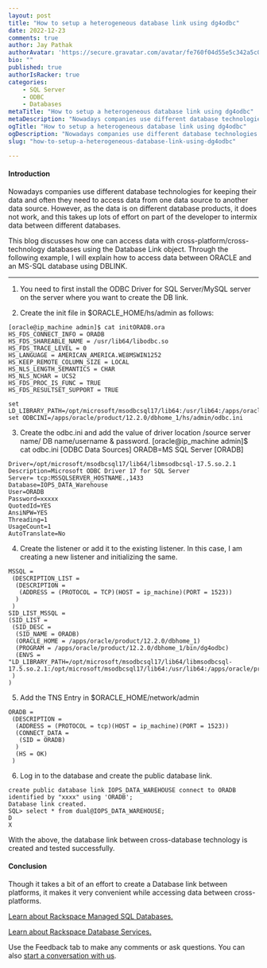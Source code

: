 ```yaml
---
layout: post
title: "How to setup a heterogeneous database link using dg4odbc"
date: 2022-12-23
comments: true
author: Jay Pathak
authorAvatar: 'https://secure.gravatar.com/avatar/fe760f04d55e5c342a5c0150d92085eb'
bio: ""
published: true
authorIsRacker: true
categories:
    - SQL Server
    - ODBC
    - Databases
metaTitle: "How to setup a heterogeneous database link using dg4odbc"
metaDescription: "Nowadays companies use different database technologies for keeping their data and often they need to access data from one data source to another data source."
ogTitle: "How to setup a heterogeneous database link using dg4odbc"
ogDescription: "Nowadays companies use different database technologies for keeping their data and often they need to access data from one data source to another data source."
slug: "how-to-setup-a-heterogeneous-database-link-using-dg4odbc"

---
```


#### Introduction

Nowadays companies use different database technologies for keeping their data and often they need to access data from one data source to another data source. However, as the data is on different database products, it does not work, and this takes up lots of effort on part of the developer to intermix data between different databases.
<!--more-->

This blog discusses how one can access data with cross-platform/cross-technology databases using the Database Link object. Through the following example, I will explain how to access data between ORACLE and an MS-SQL database using DBLINK. 
____________________________________________________________________________________________

1. You need to first install the ODBC Driver for SQL Server/MySQL server on the server where you want to create the DB link.

2. Create the init file in $ORACLE_HOME/hs/admin as follows:

 ```
[oracle@ip_machine admin]$ cat initORADB.ora
HS_FDS_CONNECT_INFO = ORADB
HS_FDS_SHAREABLE_NAME = /usr/lib64/libodbc.so
HS_FDS_TRACE_LEVEL = 0
HS_LANGUAGE = AMERICAN_AMERICA.WE8MSWIN1252
HS_KEEP_REMOTE_COLUMN_SIZE = LOCAL
HS_NLS_LENGTH_SEMANTICS = CHAR
HS_NLS_NCHAR = UCS2
HS_FDS_PROC_IS_FUNC = TRUE
HS_FDS_RESULTSET_SUPPORT = TRUE
```

```
set LD_LIBRARY_PATH=/opt/microsoft/msodbcsql17/lib64:/usr/lib64:/apps/oracle/product/12.2.0/dbhome_1/lib
set ODBCINI=/apps/oracle/product/12.2.0/dbhome_1/hs/admin/odbc.ini
```

3) Create the odbc.ini and add the value of driver location /source server name/ DB name/username & password.
[oracle@ip_machine admin]$ cat odbc.ini
[ODBC Data Sources]
ORADB=MS SQL Server
[ORADB]
```
Driver=/opt/microsoft/msodbcsql17/lib64/libmsodbcsql-17.5.so.2.1
Description=Microsoft ODBC Driver 17 for SQL Server
Server= tcp:MSSQLSERVER_HOSTNAME.,1433
Database=IOPS_DATA_Warehouse
User=ORADB
Password=xxxxx
QuotedId=YES
AnsiNPW=YES
Threading=1
UsageCount=1
AutoTranslate=No
```

4. Create the listener or add it to the existing listener. In this case, I am creating a new listener and initializing the same. 

```
MSSQL =
 (DESCRIPTION_LIST =
  (DESCRIPTION =
   (ADDRESS = (PROTOCOL = TCP)(HOST = ip_machine)(PORT = 1523))
  )
 )
SID_LIST_MSSQL =
(SID_LIST =
 (SID_DESC =
  (SID_NAME = ORADB)
  (ORACLE_HOME = /apps/oracle/product/12.2.0/dbhome_1)
  (PROGRAM = /apps/oracle/product/12.2.0/dbhome_1/bin/dg4odbc)
  (ENVS = "LD_LIBRARY_PATH=/opt/microsoft/msodbcsql17/lib64/libmsodbcsql-17.5.so.2.1:/opt/microsoft/msodbcsql17/lib64:/usr/lib64:/apps/oracle/product/12.2.0/dbhome_1/lib")
 )
)
```

5.  Add the TNS Entry in $ORACLE_HOME/network/admin
```
ORADB =
 (DESCRIPTION =
  (ADDRESS = (PROTOCOL = tcp)(HOST = ip_machine)(PORT = 1523))
  (CONNECT_DATA =
   (SID = ORADB)
  )
  (HS = OK)
 )
```

6. Log in to the database and create the public database link.
```
create public database link IOPS_DATA_WAREHOUSE connect to ORADB identified by "xxxx" using 'ORADB';
Database link created.
SQL> select * from dual@IOPS_DATA_WAREHOUSE;
D
X
```
 With the above, the database link between cross-database technology is created and tested successfully. 

 #### Conclusion

 Though it takes a bit of an effort to create a Database link between platforms, it makes it very convenient while accessing data between cross-platforms. 



























<a class="cta purple" id="cta" href="https://www.rackspace.com/data/managed-sql">Learn about Rackspace Managed SQL Databases.</a>

<a class="cta purple" id="cta" href="https://www.rackspace.com/data/databases"> Learn about Rackspace Database Services.</a>

Use the Feedback tab to make any comments or ask questions. You can also
[start a conversation with us](https://www.rackspace.com/contact).
